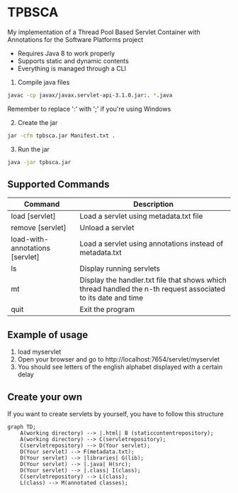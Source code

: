 # TPBSCA
My implementation of a Thread Pool Based Servlet Container with Annotations for the Software Platforms project

- Requires Java 8 to work properly
- Supports static and dynamic contents
- Everything is managed through a CLI 


1) Compile java files
```bash
javac -cp javax/javax.servlet-api-3.1.0.jar:. *.java
```
Remember to replace ':' with ';' if you're using Windows

2) Create the jar 
```bash
jar -cfm tpbsca.jar Manifest.txt .
```
3) Run the jar
```bash
java -jar tpbsca.jar
```
## Supported Commands
| Command | Description |
| --- | --- |
| load [servlet]| Load a servlet using metadata.txt file |
| remove [servlet] | Unload a servlet |
| load-with-annotations [servlet] | Load a servlet using annotations instead of metadata.txt | 
| ls | Display running servlets |
| mt | Display the handler.txt file that shows which thread handled the n-th request associated to its date and time |
| quit | Exit the program |

## Example of usage
1. load myservlet
2. Open your browser and go to http://localhost:7654/servlet/myservlet
3. You should see letters of the english alphabet displayed with a certain delay


## Create your own
If you want to create servlets by yourself, you have to follow this structure
```mermaid
graph TD;
    A(working directory) --> |.html| B (staticcontentrepository);
    A(working directory) --> C(servletrepository);
    C(servletrepository) --> D(Your servlet);
    D(Your servlet) --> F(metadata.txt);
    D(Your servlet) --> |libraries| G(lib);
    D(Your servlet) --> |.java| H(src);
    D(Your servlet) --> |.class| I(class);
    C(servletrepository) --> L(class);
    L(class) --> M(annotated classes); 
```
